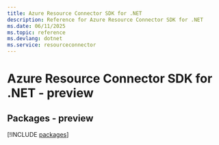 ```yaml
---
title: Azure Resource Connector SDK for .NET
description: Reference for Azure Resource Connector SDK for .NET
ms.date: 06/11/2025
ms.topic: reference
ms.devlang: dotnet
ms.service: resourceconnector
---
```

# Azure Resource Connector SDK for .NET - preview
## Packages - preview
[!INCLUDE [packages](resource-connector-index.md)]